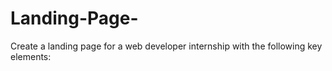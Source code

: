 # Landing-Page-
Create a landing page for a web developer internship with the following key elements:
